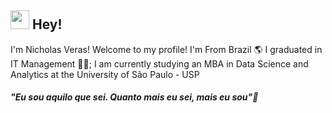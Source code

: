 ## <img src="https://media.giphy.com/media/hvRJCLFzcasrR4ia7z/giphy.gif" width="30px"> Hey!

I'm Nicholas Veras! Welcome to my profile! 
I'm From Brazil 🌎 
I graduated in IT Management 👨‍💻;
I am currently studying an MBA in Data Science 
and Analytics at the University of São Paulo - USP

##### "Eu sou aquilo que sei. Quanto mais eu sei, mais eu sou"🧠



